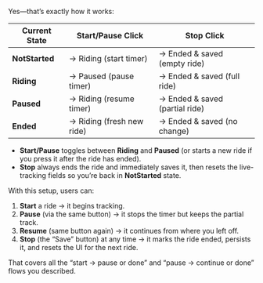 Yes—that’s exactly how it works:

| Current State    | Start/Pause Click            | Stop Click                       |
|------------------|------------------------------|----------------------------------|
| **NotStarted**   | → Riding (start timer)       | → Ended & saved (empty ride)     |
| **Riding**       | → Paused (pause timer)       | → Ended & saved (full ride)      |
| **Paused**       | → Riding (resume timer)      | → Ended & saved (partial ride)   |
| **Ended**        | → Riding (fresh new ride)    | → Ended & saved (no change)      |

- **Start/Pause** toggles between **Riding** and **Paused** (or starts a new ride if you press it after the ride has ended).
- **Stop** always ends the ride and immediately saves it, then resets the live-tracking fields so you’re back in **NotStarted** state.

With this setup, users can:
1. **Start** a ride → it begins tracking.
2. **Pause** (via the same button) → it stops the timer but keeps the partial track.
3. **Resume** (same button again) → it continues from where you left off.
4. **Stop** (the “Save” button) at any time → it marks the ride ended, persists it, and resets the UI for the next ride.

That covers all the “start → pause or done” and “pause → continue or done” flows you described.